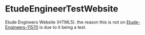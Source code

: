 # EtudeEngineerTestWebsite
Etude Engineers Website (HTML5). the reason this is not on [Etude-Engineers-11570](https://github.com/Etude-Engineers-11570) is due to it being a test. 
